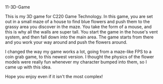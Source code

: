 11-3D-Game

This is my 3D game for C220 Game Technology. In this game, you are set out in a small maze of a house to find blue flowers and 
push them to the grassy area you discover in the maze. You take the form of a mouse, and this is why all the walls are super
tall. 
You start the game in the house's vent system, and then fall down into the main area. The game starts from there and you 
work your way around and push the flowers around. 

I changed the way my game works a lot, going from a maze-like FPS to a coin grab game, to this newest version. I thought the 
physics of the flower models were really fun whenever my character bumped into them, so I came up with this idea.

Hope you enjoy even if it isn't the most complex!

